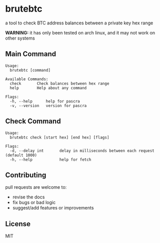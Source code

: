 # brutebtc

a tool to check BTC address balances between a private key hex range

**WARNING:** it has only been tested on arch linux, and it may not work on other systems

## Main Command

```
Usage:
  brutebtc [command]

Available Commands:
  check       Check balances between hex range
  help        Help about any command

Flags:
  -h, --help      help for pascra
  -v, --version   version for pascra
```

## Check Command

```
Usage:
  brutebtc check [start hex] [end hex] [flags]

Flags:
  -d, --delay int       delay in milliseconds between each request (default 1000)
  -h, --help            help for fetch

```

## Contributing

pull requests are welcome to:

- revise the docs
- fix bugs or bad logic
- suggest/add features or improvements

## License

MIT
